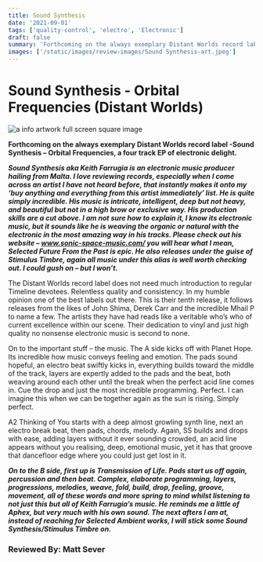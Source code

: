 ```yaml
---
title: Sound Synthesis
date: '2021-09-01'
tags: ['quality-control', 'electro', 'Electronic']
draft: false
summary: 'Forthcoming on the always exemplary Distant Worlds record label -Sound Synthesis – Orbital Frequencies, a four track EP of electronic delight.'
images: ['/static/images/review-images/Sound Synthesis-art.jpeg']
---
```


# Sound Synthesis - Orbital Frequencies (Distant Worlds)

<div className="my-1 px-2 phone: w-full desktop: overflow-hidden xl:my-1 xl:px-2 xl:w-1/2">
  <Image
    alt="a info artwork full screen square image"
    src="/static/images/review-images/Sound Synthesis-art.jpeg"
    width={700}
    height={700}
  />
</div>

**Forthcoming on the always exemplary Distant Worlds record label -Sound Synthesis – Orbital Frequencies, a four track EP of electronic delight.**

**_Sound Synthesis aka Keith Farrugia is an electronic music producer hailing from Malta. I love reviewing records, especially when I come across an artist I have not heard before, that instantly makes it onto my ‘buy anything and everything from this artist immediately’ list. He is quite simply incredible. His music is intricate, intelligent, deep but not heavy, and beautiful but not in a high brow or exclusive way. His production skills are a cut above. I am not sure how to explain it, I know its electronic music, but it sounds like he is weaving the organic or natural with the electronic in the most amazing way in his tracks. Please check out his website – www.sonic-space-music.com/ you will hear what I mean, Selected Future From the Past is epic. He also releases under the guise of Stimulus Timbre, again all music under this alias is well worth checking out. I could gush on – but I won’t._**

The Distant Worlds record label does not need much introduction to regular Timeline devotees. Relentless quality and consistency. In my humble opinion one of the best labels out there. This is their tenth release, it follows releases from the likes of John Shima, Derek Carr and the incredible Mhail P to name a few. The artists they have had reads like a veritable who’s who of current excellence within our scene. Their dedication to vinyl and just high quality no nonsense electronic music is second to none.

On to the important stuff – the music. The A side kicks off with Planet Hope. Its incredible how music conveys feeling and emotion. The pads sound hopeful, an electro beat swiftly kicks in, everything builds toward the middle of the track, layers are expertly added to the pads and the beat, both weaving around each other until the break when the perfect acid line comes in. Cue the drop and just the most incredible programming. Perfect. I can imagine this when we can be together again as the sun is rising. Simply perfect.

A2 Thinking of You starts with a deep almost growling synth line, next an electro break beat, then pads, chords, melody. Again, SS builds and drops with ease, adding layers without it ever sounding crowded, an acid line appears without you realising, deep, emotional music, yet it has that groove that dancefloor edge where you could just get lost in it.

**_On to the B side, first up is Transmission of Life. Pads start us off again, percussion and then beat. Complex, elaborate programming, layers, progressions, melodies, weave, fold, build, drop, feeling, groove, movement, all of these words and more spring to mind whilst listening to not just this but all of Keith Farrugia’s music. He reminds me a little of Aphex, but very much with his own sound. The next afters I am at, instead of reaching for Selected Ambient works, I will stick some Sound Synthesis/Stimulus Timbre on._**

### Reviewed By: Matt Sever
